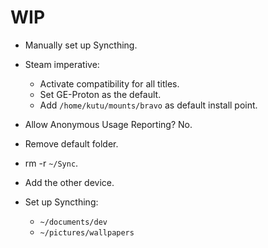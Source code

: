 # WIP

- Manually set up Syncthing.

- Steam imperative:
    - Activate compatibility for all titles.
    - Set GE-Proton as the default.
    - Add `/home/kutu/mounts/bravo` as default install point.

- Allow Anonymous Usage Reporting? No.
- Remove default folder.
- rm -r `~/Sync`.
- Add the other device.
- Set up Syncthing:
    - `~/documents/dev`
    - `~/pictures/wallpapers`
